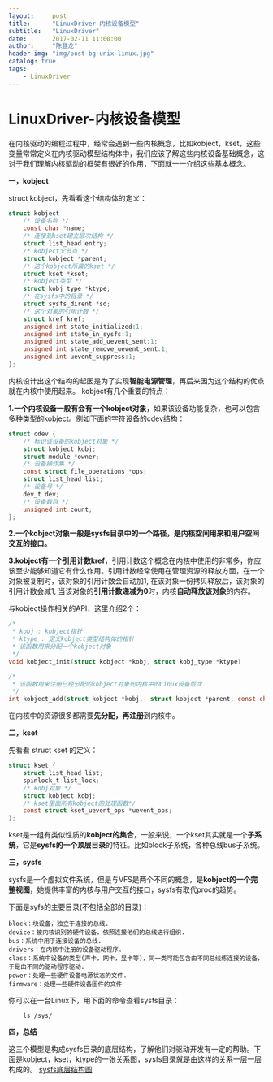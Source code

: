 ```yaml
---
layout:     post
title:      "LinuxDriver-内核设备模型"
subtitle:   "LinuxDriver"
date:       2017-02-11 11:00:00
author:     "陈登龙"
header-img: "img/post-bg-unix-linux.jpg"
catalog: true
tags:
    - LinuxDriver
---
```



# LinuxDriver-内核设备模型

在内核驱动的编程过程中，经常会遇到一些内核概念，比如kobject，kset，这些变量常常定义在内核驱动模型结构体中，我们应该了解这些内核设备基础概念，这对于我们理解内核驱动的框架有很好的作用，下面就一一介绍这些基本概念。

**一，kobject**

struct kobject，先看看这个结构体的定义：

``` c
struct kobject
	/* 设备名称 */
	const char *name;
	/* 连接到kset建立层次结构 */
	struct list_head entry;
	/* kobject父节点 */
	struct kobject *parent;
	/* 这个kobject所属的kset */
	struct kset *kset;
	/* kobject类型 */
	struct kobj_type *ktype;
	/* 在sysfs中的目录 */
	struct sysfs_dirent *sd;
	/* 这个对象的引用计数 */
	struct kref kref;
	unsigned int state_initialized:1;
	unsigned int state_in_sysfs:1;
	unsigned int state_add_uevent_sent:1;
	unsigned int state_remove_uevent_sent:1;
	unsigned int uevent_suppress:1;
};
```

内核设计出这个结构的起因是为了实现**智能电源管理**，再后来因为这个结构的优点就在内核中使用起来。
kobject有几个重要的特点：

**1.一个内核设备一般有会有一个kobject对象**，如果该设备功能复杂，也可以包含多种类型的kobject。例如下面的字符设备的cdev结构：

``` c
struct cdev {
    /* 标识该设备的kobject对象 */
	struct kobject kobj;
	struct module *owner;
	/* 设备操作集 */
	const struct file_operations *ops;
	struct list_head list;
	/* 设备号 */
	dev_t dev; 
	/* 设备数目 */
	unsigned int count; 
};
```

**2.一个kobject对象一般是sysfs目录中的一个路径，是内核空间用来和用户空间交互的接口。**

**3.kobject有一个引用计数kref**，引用计数这个概念在内核中使用的非常多，你应该至少能够知道它有什么作用。引用计数经常使用在管理资源的释放方面，在一个对象被复制时，该对象的引用计数会自动加1, 在该对象一份拷贝释放后，该对象的引用计数会减1, 当该对象的**引用计数递减为0**时，内核**自动释放该对象**的内存。

与kobject操作相关的API，这里介绍2个：

``` c
/*
 * kobj : kobject指针
 * ktype : 定义kobject类型结构体的指针
 * 该函数用来分配一个kobject对象
 */
void kobject_init(struct kobject *kobj, struct kobj_type *ktype)  
```


``` c
/*
 * 该函数用来注册已经分配的kobject对象到内核中的Linux设备层次
 */
int kobject_add(struct kobject *kobj,  struct kobject *parent, const char *fmt, ...) 
```

在内核中的资源很多都需要**先分配，再注册**到内核中。



**二，kset**

先看看 struct kset 的定义：

``` c
struct kset {
	struct list_head list;
	spinlock_t list_lock;
	/* kobj对象 */
	struct kobject kobj;
	/* kset里面所有kobject的处理函数*/
	const struct kset_uevent_ops *uevent_ops;
};
```

kset是一组有类似性质的**kobject的集合**，一般来说，一个kset其实就是一个**子系统**，它是**sysfs的一个顶层目录**的特征。比如block子系统，各种总线bus子系统。



**三，sysfs**

sysfs是一个虚拟文件系统，但是与VFS是两个不同的概念，是**kobject的一个完整视图**，她提供丰富的内核与用户交互的接口，sysfs有取代proc的趋势。

下面是syfs的主要目录(不包括全部的目录)：

``` 
block：块设备，独立于连接的总线.
device：被内核识别的硬件设备，依照连接他们的总线进行组织.
bus：系统中用于连接设备的总线.
drivers：在内核中注册的设备驱动程序.
class：系统中设备的类型(声卡，网卡，显卡等)，同一类可能包含由不同总线练连接的设备，于是由不同的驱动程序驱动.
power：处理一些硬件设备电源状态的文件.
firmware：处理一些硬件设备固件的文件
```

你可以在一台Linux下，用下面的命令查看sysfs目录：

``` 
	ls /sys/
```


**四，总结**

这三个模型是构成sysfs目录的底层结构，了解他们对驱动开发有一定的帮助。下面是kobject，kset，ktype的一张关系图，sysfs目录就是由这样的关系一层一层构成的。
[sysfs底层结构图][1]

  [1]: https://cheng-zhi.github.io/img/post-2017-02-11-kernel-devices-mode.jpg
